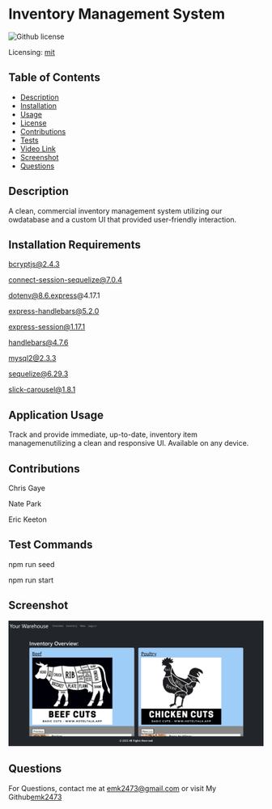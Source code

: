 # Inventory Management System
![Github license](https://img.shields.io/badge/mit-blue.svg)
 
Licensing: [mit](https://choosealicense.com/licenses/mit/)
    
## Table of Contents
  
- [Description](#description)
- [Installation](#installation-requirements)
- [Usage](#application-usage)
- [License](#licensing-information)
- [Contributions](#contributions)
- [Tests](#tests-commands)
- [Video Link](#link-to-video-instructions)
- [Screenshot](#screenshot)
- [Questions](#questions)
  
## Description
A clean, commercial inventory management system utilizing our owdatabase and a custom UI that provided user-friendly interaction.
  
## Installation Requirements
bcryptjs@2.4.3 

connect-session-sequelize@7.0.4 

dotenv@8.6.express@4.17.1 

express-handlebars@5.2.0 

express-session@1.17.1

handlebars@4.7.6 

mysql2@2.3.3 

sequelize@6.29.3 

slick-carousel@1.8.1
  
## Application Usage
Track and provide immediate, up-to-date, inventory item managemenutilizing a clean and responsive UI. Available on any device.
    
## Contributions
Chris Gaye 

Nate Park 

Eric Keeton
  
## Test Commands
npm run seed 

npm run start
  
## Screenshot
![screenshot of application](./public/images/Screenshot.png)
  
## Questions
For Questions, contact me at emk2473@gmail.com or visit My Github[emk2473](https://github.com/emk2473)
  
  